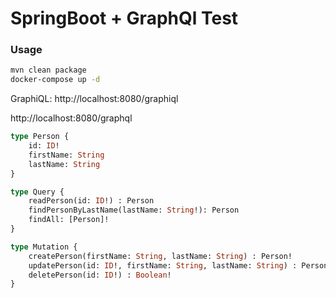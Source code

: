 # SpringBoot + GraphQl Test
### Usage
```bash
mvn clean package
docker-compose up -d
```
GraphiQL: http://localhost:8080/graphiql

http://localhost:8080/graphql

```graphql
type Person {
    id: ID!
    firstName: String
    lastName: String
}

type Query {
    readPerson(id: ID!) : Person
    findPersonByLastName(lastName: String!): Person
    findAll: [Person]!
}

type Mutation {
    createPerson(firstName: String, lastName: String) : Person!
    updatePerson(id: ID!, firstName: String, lastName: String) : Person!
    deletePerson(id: ID!) : Boolean!
}
```

